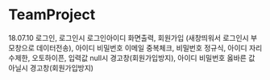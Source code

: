 # TeamProject

18.07.10
로그인, 로그인시 로그인아이디 화면출력, 회원가입 (새창띄워서 로그인시 부모창으로 데이터전송), 
아이디 비밀번호 이메일 중복체크, 비밀번호 정규식, 아이디 자리수제한, 오토하이픈, 
입력값 null시 경고창(회원가입방지), 아이디 비밀번호 옳바른 값 아닐시 경고창(회원가입방지)
